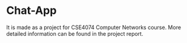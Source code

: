 # Chat-App
It is made as a project for CSE4074 Computer Networks course.
More detailed information can be found in the project report.
